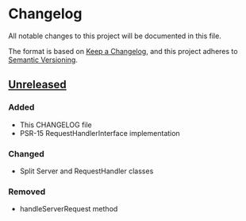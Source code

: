 # Changelog

All notable changes to this project will be documented in this file.

The format is based on [Keep a Changelog](https://keepachangelog.com/en/1.0.0/),
and this project adheres to [Semantic Versioning](https://semver.org/spec/v2.0.0.html).

## [Unreleased]

### Added

- This CHANGELOG file
- PSR-15 RequestHandlerInterface implementation

### Changed

- Split Server and RequestHandler classes

### Removed

- handleServerRequest method

[unreleased]: https://github.com/procurios/JsonRpc/compare/v1.0-beta...2.0

[v1.0-beta]: https://github.com/procurios/JsonRpc/releases/tag/v1.0-beta
